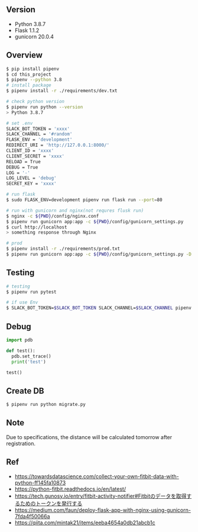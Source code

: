 ## Version
- Python 3.8.7
- Flask 1.1.2
- gunicorn 20.0.4

## Overview
```bash
$ pip install pipenv
$ cd this_project
$ pipenv --python 3.8
# install package
$ pipenv install -r ./requirements/dev.txt

# check python version
$ pipenv run python --version
> Python 3.8.7

# set .env
SLACK_BOT_TOKEN = 'xxxx'
SLACK_CHANNEL = '#random'
FLASK_ENV = 'development'
REDIRECT_URI = 'http://127.0.0.1:8000/'
CLIENT_ID = 'xxxx'
CLIENT_SECRET = 'xxxx'
RELOAD = True
DEBUG = True
LOG = '-'
LOG_LEVEL = 'debug'
SECRET_KEY = 'xxxx'

# run flask
$ sudo FLASK_ENV=development pipenv run flask run --port=80 

# run with gunicorn and nginx(not requres flusk run)
$ nginx -c ${PWD}/config/nginx.conf
$ pipenv run gunicorn app:app -c ${PWD}/config/gunicorn_settings.py
$ curl http://localhost
> something response through Nginx

# prod
$ pipenv install -r ./requirements/prod.txt
$ pipenv run gunicorn app:app -c ${PWD}/config/gunicorn_settings.py -D
```

## Testing
```bash
# testing
$ pipenv run pytest

# if use Env
$ SLACK_BOT_TOKEN=$SLACK_BOT_TOKEN SLACK_CHANNEL=$SLACK_CHANNEL pipenv run pytest tests/test_check_distance.py
```

## Debug
```python
import pdb

def test():
  pdb.set_trace()
  print('test')

test()
```

## Create DB
```bash
$ pipenv run python migrate.py
```

## Note
Due to specifications, the distance will be calculated tomorrow after registration.

## Ref
- https://towardsdatascience.com/collect-your-own-fitbit-data-with-python-ff145fa10873
- https://python-fitbit.readthedocs.io/en/latest/
- https://tech.gunosy.io/entry/fitbit-activity-notifier#Fitbitのデータを取得するためのトークンを発行する
- https://medium.com/faun/deploy-flask-app-with-nginx-using-gunicorn-7fda4f50066a
- https://qiita.com/mintak21/items/eeba4654a0db21abcb1c
